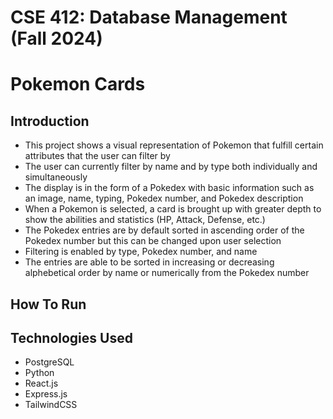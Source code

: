 # CSE 412: Database Management (Fall 2024)

# Pokemon Cards

## Introduction
* This project shows a visual representation of Pokemon that fulfill certain attributes that the user can filter by<br/>
* The user can currently filter by name and by type both individually and simultaneously<br/>
* The display is in the form of a Pokedex with basic information such as an image, name, typing, Pokedex number, and Pokedex description<br/>
* When a Pokemon is selected, a card is brought up with greater depth to show the abilities and statistics (HP, Attack, Defense, etc.)<br/>
* The Pokedex entries are by default sorted in ascending order of the Pokedex number but this can be changed upon user selection<br/>
* Filtering is enabled by type, Pokedex number, and name<br/>
* The entries are able to be sorted in increasing or decreasing alphebetical order by name or numerically from the Pokedex number

## How To Run

## Technologies Used
* PostgreSQL<br/>
* Python<br/>
* React.js<br/>
* Express.js<br/>
* TailwindCSS<br/>

